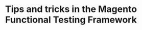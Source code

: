 ---
layout: default
group: mftf
title: Tips and tricks in the Magento Functional Testing Framework
version: 2.2
github_link: magento-functional-testing-framework/release-2/tips-and-tricks.md
functional_areas:
 - Testing
---